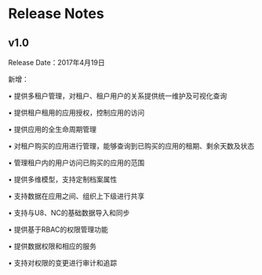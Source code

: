 # Release Notes

## v1.0

Release Date：2017年4月19日

新增：

• 提供多租户管理，对租户、租户用户的关系提供统一维护及可视化查询

• 提供租户租用的应用授权，控制应用的访问

• 提供应用的全生命周期管理

• 对租户购买的应用进行管理，能够查询到已购买的应用的租期、剩余天数及状态

• 管理租户内的用户访问已购买的应用的范围

• 提供多维模型，支持定制档案属性

• 支持数据在应用之间、组织上下级进行共享

• 支持与U8、NC的基础数据导入和同步

• 提供基于RBAC的权限管理功能

• 提供数据权限和相应的服务

• 支持对权限的变更进行审计和追踪







